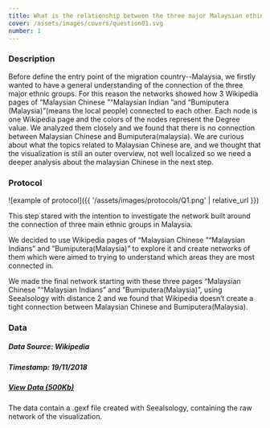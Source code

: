 ```yaml
---
title: What is the relationship between the three major Malaysian ethinic groups?
cover: /assets/images/covers/question01.svg
number: 1
---
```

### Description
Before define the entry point of the migration country--Malaysia, we firstly wanted to have a general understanding of the connection of the three major ethnic groups. For this reason the networks showed how 3 Wikipedia pages of “Malaysian Chinese ”“Malaysian Indian ”and “Bumiputera (Malaysia)”(means the local people) connected to each other. Each node is one Wikipedia page and the colors of the nodes represent the Degree value. We analyzed them closely and we found that there is no connection between Malaysian Chinese and Bumiputera(malaysia). We are curious about what the topics related to Malaysian Chinese are, and we thought that the visualization is still an outer overview, not well localized so we need a deeper analysis about the malaysian Chinese in the next step.





### Protocol

![example of protocol]({{ '/assets/images/protocols/Q1.png' | relative_url }})

This step stared with the intention to investigate the network built around the connection of three main ethnic groups in Malaysia.  

We decided to use Wikipedia pages of “Malaysian Chinese ”“Malaysian Indians” and ”Bumiputera(Malaysia)” to explore it and create networks of them which were aimed to trying to understand which areas they are most connected in. 

We made the final network starting with these three pages “Malaysian Chinese ”“Malaysian Indians” and ”Bumiputera(Malaysia)”, using Seealsology with distance 2 and we found that Wikipedia doesn’t create a tight connection between Malaysian Chinese and Bumiputera(Malaysia).

### Data
##### Data Source: Wikipedia
##### Timestamp: 19/11/2018
##### [View Data (500Kb)](http://densitydesign.org/)
The data contain a .gexf file created with Seealsology, containing the raw network of the visualization. 
